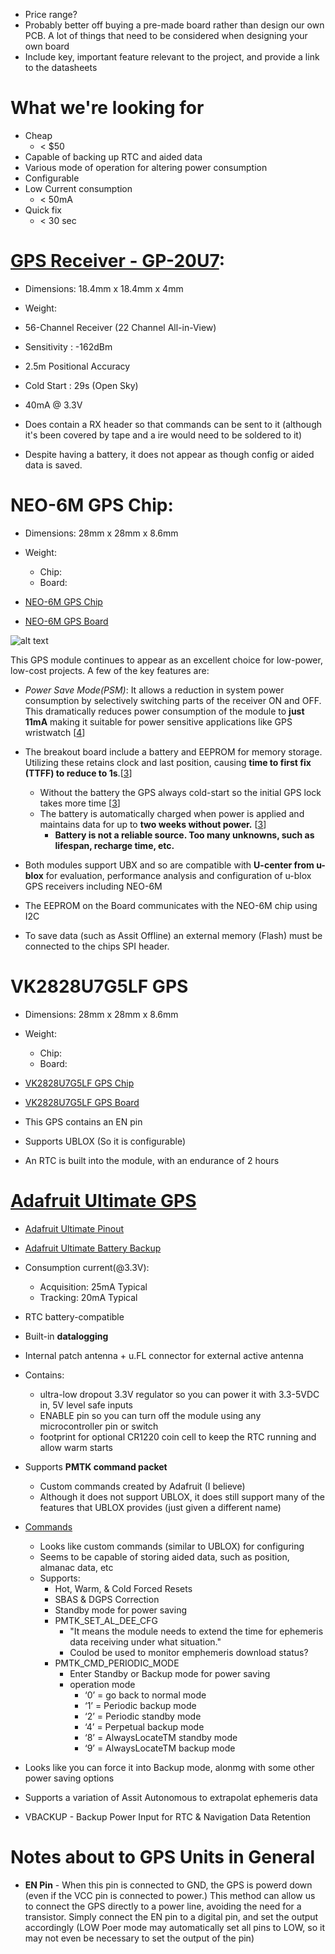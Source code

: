 * Price range?
* Probably better off buying a pre-made board rather than design our own PCB. A lot of things that need to be considered when designing your own board
 * Include key, important feature relevant to the project, and provide a link to the datasheets

 # What we're looking for
* Cheap
    * < $50
* Capable of backing up RTC and aided data
* Various mode of operation for altering power consumption
* Configurable
* Low Current consumption
    * < 50mA
* Quick fix
    * < 30 sec

 # [GPS Receiver - GP-20U7][GPS Receiver - GP-20U7 Specs]:

* Dimensions: 18.4mm x 18.4mm x 4mm
* Weight:  


 * 56-Channel Receiver (22 Channel All-in-View)
 * Sensitivity : -162dBm
 * 2.5m Positional Accuracy
 * Cold Start : 29s (Open Sky)
 * 40mA @ 3.3V


* Does contain a RX header so that commands can be sent to it (although it's been covered by tape and a ire would need to be soldered to it)
* Despite having a battery, it does not appear as though config or aided data is saved.

# NEO-6M GPS Chip:

* Dimensions: 28mm x 28mm x 8.6mm
* Weight:
    * Chip: 
    * Board:

* [NEO-6M GPS Chip][NEO-6M GPS Chip]
* [NEO-6M GPS Board][NEO-6M GPS Board]

![alt text][NEO-6M GPS Board Schematic]


This GPS module continues to appear as an excellent choice for low-power, low-cost projects. A few of the key features are:

* _Power Save Mode(PSM)_: It allows a reduction in system power consumption by selectively switching parts of the receiver ON and OFF. This dramatically reduces power consumption of the module to **just 11mA** making it suitable for power sensitive applications like GPS wristwatch [[4]]

* The breakout board include a battery and EEPROM for memory storage. Utilizing these retains clock and last position, causing **time to first fix (TTFF) to reduce to 1s**.[[3]]
    * Without the battery the GPS always cold-start so the initial GPS lock takes more time [[3]]
    * The battery is automatically charged when power is applied and maintains data for up to **two weeks without power.** [[3]]
        * **Battery is not a reliable source. Too many unknowns, such as lifespan, recharge time, etc.**

* Both modules support UBX and so are compatible with **U-center from u-blox** for evaluation, performance analysis and configuration of u-blox GPS receivers including NEO-6M

* The EEPROM on the Board communicates with the NEO-6M chip using I2C
* To save data (such as Assit Offline) an external memory (Flash) must be connected to the chips SPI header.


# VK2828U7G5LF GPS

* Dimensions: 28mm x 28mm x 8.6mm
* Weight:
    * Chip: 
    * Board:

* [VK2828U7G5LF GPS Chip][VK2828U7G5LF GPS Chip]
* [VK2828U7G5LF GPS Board][VK2828U7G5LF GPS Board]

* This GPS contains an EN pin
* Supports UBLOX (So it is configurable)
* An RTC is built into the module, with an endurance of 2 hours

# [Adafruit Ultimate GPS][Adafruit Ultimate GPS]

* [Adafruit Ultimate Pinout][Adafruit Ultimate Pinout]
* [Adafruit Ultimate Battery Backup][Adafruit Ultimate Battery Backup]

* Consumption current(@3.3V):
    * Acquisition: 25mA Typical
    * Tracking: 20mA Typical
* RTC battery-compatible
* Built-in **datalogging**
* Internal patch antenna + u.FL connector for external active antenna
* Contains:
    * ultra-low dropout 3.3V regulator so you can power it with 3.3-5VDC in, 5V level safe inputs
    * ENABLE pin so you can turn off the module using any microcontroller pin or switch
    * footprint for optional CR1220 coin cell to keep the RTC running and allow warm starts

* Supports **PMTK command packet** 
    * Custom commands created by Adafruit (I believe)
    * Although it does not support UBLOX, it does still support many of the features that UBLOX provides (just given a different name)

* [Commands][Adafruit Ultimate Commands]
    * Looks like custom commands (similar to UBLOX) for configuring
    * Seems to be capable of storing aided data, such as position, almanac data, etc
    * Supports:
        * Hot, Warm, & Cold Forced Resets
        * SBAS & DGPS Correction
        * Standby mode for power saving
        *  PMTK_SET_AL_DEE_CFG
            * "It means the module needs to extend the time for ephemeris data receiving under what situation."
            * Coulod be used to monitor emphemeris download status?
        * PMTK_CMD_PERIODIC_MODE 
            * Enter Standby or Backup mode for power saving
            *  operation mode
                * ‘0’ = go back to normal mode
                 * ‘1’ = Periodic backup mode
                 * ‘2’ = Periodic standby mode
                 * ‘4’ = Perpetual backup mode
                 * ‘8’ = AlwaysLocateTM standby mode
                 * ‘9’ = AlwaysLocateTM backup mode 
* Looks like you can force it into Backup mode, alonmg with some other power saving options
* Supports a variation of Assit Autonomous to extrapolat ephemeris data
* VBACKUP - Backup Power Input for RTC & Navigation Data Retention


# Notes about to GPS Units in General

* **EN Pin** - When this pin is connected to GND, the GPS is powerd down (even if the VCC pin is connected to power.) This method can allow us to connect the GPS directly to a power line, avoiding the need for a transistor. Simply connect the EN pin to a digital pin, and set the output accordingly (LOW Poer mode may automatically set all pins to LOW, so it may not even be necessary to set the output of the pin)



[GPS Receiver - GP-20U7 Specs]: https://cdn.sparkfun.com/datasheets/GPS/GP-20U7.pdf

[NEO-6M GPS Chip]: https://www.u-blox.com/en/product/neo-6-series#tab-documentation-resources
[NEO-6M GPS Board]: https://lastminuteengineers.com/neo6m-gps-arduino-tutorial/
[NEO-6M GPS Board Schematic]: http://wiki.sunfounder.cc/images/f/f1/Gsdg.png

[VK2828U7G5LF GPS Chip]: https://www.u-blox.com/en/product/ubx-m8030-series#tab-document-resources
[VK2828U7G5LF GPS Board]: https://abra-electronics.com/wireless/gps/modules/vk2828u7g5lf-ttl-ublox-gps-module-with-antenna.html

[Adafruit Ultimate GPS]: https://learn.adafruit.com/adafruit-ultimate-gps/overview
[Adafruit Ultimate Pinout]: https://learn.adafruit.com/adafruit-ultimate-gps/pinouts
[Adafruit Ultimate Battery Backup]: https://learn.adafruit.com/adafruit-ultimate-gps/battery-backup
[Adafruit Ultimate Commands]: https://cdn-shop.adafruit.com/datasheets/PMTK+command+packet-Complete-C39-A01.pdf


[1]: https://lastminuteengineers.com/neo6m-gps-arduino-tutorial/
[2]: https://www.sparkfun.com/pages/GPS_Guide
[3]: https://lastminuteengineers.com/neo6m-gps-arduino-tutorial/
[4]: https://learn.sparkfun.com/tutorials/gps-basics/all

